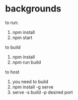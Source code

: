 # backgrounds

to run:
1. npm install
2. npm start

to build
1. npm install
2. npm run build

to host
1. you need to build
2. npm install -g serve
3. serve -s build -p desired port
